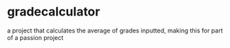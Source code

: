 # gradecalculator

a project that calculates the average of grades inputted, making this for part of a passion project 
